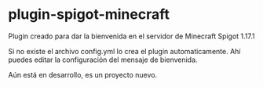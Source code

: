 # plugin-spigot-minecraft
Plugin creado para dar la bienvenida en el servidor de Minecraft Spigot 1.17.1

Si no existe el archivo config.yml lo crea el plugin automaticamente.
Ahí puedes editar la configuración del mensaje de bienvenida.

Aún está en desarrollo, es un proyecto nuevo.
